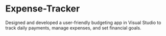 # Expense-Tracker
Designed and developed a user-friendly budgeting app in Visual Studio to track daily payments, manage expenses, and set financial goals.
